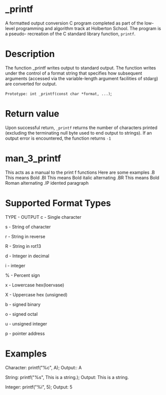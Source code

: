 # _printf
A formatted output conversion C program completed as part of the low-level programming and algorithm track at Holberton School. The program is a pseudo- recreation of the C standard library function, ```printf```.

# Description

The function _printf writes output to standard output. The function writes under the control of a format string that specifies how subsequent arguments (accessed via the variable-length argument facilities of stdarg) are converted for output.

```Prototype: int _printf(const char *format, ...)```;

# Return value
Upon successful return, ```_printf``` returns the number of characters printed (excluding the terminating null byte used to end output to strings). If an output error is encountered, the function returns ```-1```

# man_3_printf
This acts as a manual to the print f functions
Here are some examples
.B This means Bold
.BI This means Bold italic alternating
.BR This means Bold Roman alternating
.IP idented paragraph

# Supported Format Types

TYPE - OUTPUT
c - Single character

s - String of character

r - String in reverse

R - String in rot13

d - Integer in decimal

i - integer

% - Percent sign

x - Lowercase hex(loervase)

X - Uppercase hex (unsigned)

b - signed binary

o - signed octal

u - unsigned integer

p - pointer address

# Examples
Character: printf("%c", A); Output:: A

String: printf("%s", This is a string.); Output: This is a string.

Integer: printf("%i", 5); Output: 5


